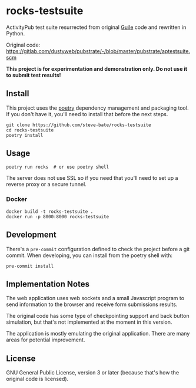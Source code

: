 # rocks-testsuite

ActivityPub test suite resurrected from original [Guile](https://www.gnu.org/software/guile/) code and rewritten in Python.

Original code: https://gitlab.com/dustyweb/pubstrate/-/blob/master/pubstrate/aptestsuite.scm

**This project is for experimentation and demonstration only. Do not use it to submit test results!**

## Install

This project uses the [poetry](https://python-poetry.org/docs/#installation) dependency management and packaging tool. If you don't have it, you'll need to install that before the next steps.

```
git clone https://github.com/steve-bate/rocks-testsuite
cd rocks-testsuite
poetry install
```

## Usage

```
poetry run rocks  # or use poetry shell
```

The server does not use SSL so if you need that you'll need to set up a reverse proxy or a secure tunnel.

### Docker

```
docker build -t rocks-testsuite .
docker run -p 8000:8000 rocks-testsuite
```

## Development

There's a `pre-commit` configuration defined to check the project before a git commit. When developing, you can install from the poetry shell with:

```
pre-commit install
```

## Implementation Notes

The web application uses web sockets and a small Javascript program to send information to the browser and receive form submissions results.

The original code has some type of checkpointing support and back button simulation, but that's not implemented at the moment in this version.

The application is mostly emulating the original application. There are many areas for potential improvement.

## License

GNU General Public License, version 3 or later (because that's how the original code is licensed).
